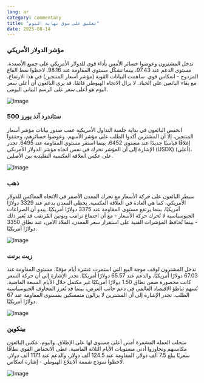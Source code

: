 ```yaml
---
lang: ar
category: commentary
title: "تعليق على سوق نهاية اليوم"
date: 2025-08-14
---
```


### مؤشر الدولار الأمريكي

تدخل المشترون وعوضوا خسائر الأمس بأداء قوي للدولار الأمريكي على جميع الأصعدة. مستوى الدعم عند 97.43، بينما تشكّل مستوى المقاومة عند 98.16. لاحظوا نمط القاع المزدوج - انعكاس قوي. ساهمت البيانات القوية (مؤشر أسعار المنتجين) في هذا الارتفاع، مع بقاء البائعين على الحياد. لا يزال الاتجاه الهبوطي قائمًا. قد يرى البائعون أن أعلى سعر اليوم هو أعلى سعر على الرسم البياني اليومي.

![Image](https://markleighedu.github.io/img/Aug-2025/14-Aug-2025/usdindex.jpg)

### ستاندرد آند بورز 500

انخفض البائعون في بداية جلسة التداول الأمريكية عقب صدور بيانات مؤشر أسعار المنتجين، إلا أن المشترين أكدوا الطلب على مؤشر الأسهم، وعوضوا خسائرهم، وحققوا إغلاقًا قياسيًا جديدًا عند مستوى 6452، بينما استقر مستوى المقاومة عند 6495. تجدر الإشارة إلى أن المؤشر تحرك في نفس اتجاه مؤشر الدولار الأمريكي (USDX) (أعلى)، على عكس العلاقة العكسية التقليدية بين الأصلين.

![Image](https://markleighedu.github.io/img/Aug-2025/14-Aug-2025/sp500.jpg)

### ذهب

سيطر البائعون على حركة الأسعار مع تحرك المعدن الأصفر في الاتجاه المعاكس للدولار الأمريكي، كما هي العادة في العلاقة العكسية. يحظى المعدن بدعم عند 3329 دولارًا أمريكيًا، بينما يرتفع مستوى المقاومة عند 3375 دولارًا أمريكيًا. يبدو أن الصراعات الجيوسياسية لا تُحرك حركة الأسعار - مع أن اجتماع ترامب وبوتين المُرتقب قد يُغير ذلك - بينما تُحافظ المؤشرات الفنية على استقرار سعر المعدن، الملاذ الآمن، عند نطاق 3350 دولارًا أمريكيًا.

![Image](https://markleighedu.github.io/img/Aug-2025/14-Aug-2025/gold.jpg)

### زيت برنت

تدخل المشترون لوقف موجة البيع التي استمرت عشرة أيام مؤقتًا. مستوى المقاومة عند 67.03 دولارًا أمريكيًا، والدعم عند 65.57 دولارًا أمريكيًا. تجدر الإشارة إلى أن حركة السعر كانت محصورة ضمن نطاق 1.50 دولارًا أمريكيًا غير مكتمل خلال الأيام السبعة الماضية. يُسهم تباطؤ الاقتصاد العالمي في دعم جانب العرض، بينما قد تُعزز المخاوف الجيوسياسية الطلب. تجدر الإشارة إلى أن المشترين لا يزالون متمسكين بمستوى المقاومة عند 67 دولارًا أمريكيًا.

![Image](https://markleighedu.github.io/img/Aug-2025/14-Aug-2025/brentoil.jpg)

### بيتكوين

سجلت العملة المشفرة أمس أعلى مستوى لها على الإطلاق. واليوم، عكس البائعون مكاسبهم وتجاوزوا أدنى مستويات الأيام الثلاثة الماضية. غطى الانخفاض القوي نطاقًا سعريًا يبلغ 7.5 ألف دولار. المقاومة عند 124.5 ألف دولار، والدعم عند 117.1 ألف دولار. لاحظوا نموذج شمعة الابتلاع الهبوطي - إشارة انعكاس.

![Image](https://markleighedu.github.io/img/Aug-2025/14-Aug-2025/bitcoin.jpg)

